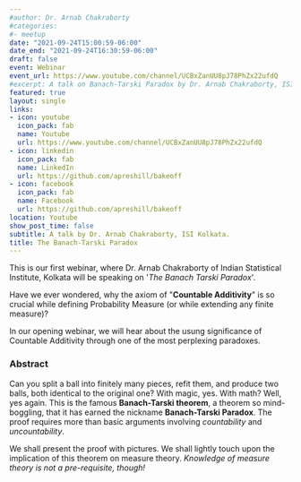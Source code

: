 ```yaml
---
#author: Dr. Arnab Chakraborty
#categories:
#- meetup
date: "2021-09-24T15:00:59-06:00"
date_end: "2021-09-24T16:30:59-06:00"
draft: false
event: Webinar
event_url: https://www.youtube.com/channel/UCBxZanUU8pJ78PhZx22ufdQ
#excerpt: A talk on Banach-Tarski Paradox by Dr. Arnab Chakraborty, ISI Kolkata.
featured: true
layout: single
links:
- icon: youtube
  icon_pack: fab
  name: Youtube
  url: https://www.youtube.com/channel/UCBxZanUU8pJ78PhZx22ufdQ
- icon: linkedin
  icon_pack: fab
  name: LinkedIn
  url: https://github.com/apreshill/bakeoff
- icon: facebook
  icon_pack: fab
  name: Facebook
  url: https://github.com/apreshill/bakeoff
location: Youtube
show_post_time: false
subtitle: A talk by Dr. Arnab Chakraborty, ISI Kolkata.
title: The Banach-Tarski Paradox
---
```


This is our first webinar, where Dr. Arnab Chakraborty of Indian Statistical Institute, Kolkata will be speaking on '*The Banach Tarski Paradox*'.

Have we ever wondered, why the axiom of "**Countable Additivity**" is so crucial while defining Probability Measure (or while extending any finite measure)?

In our opening webinar, we will hear about the usung significance of Countable Additivity through one of the most perplexing paradoxes.


### Abstract

Can you split a ball into finitely many pieces, refit them, and produce two balls, both identical to the original one? With magic, yes. With math? Well, yes again. This is the famous **Banach-Tarski theorem**, a theorem so mind-boggling, that it has earned the nickname **Banach-Tarski Paradox**. The proof requires more than basic arguments involving *countability* and *uncountability*.

We shall present the proof with pictures. We shall lightly touch upon the implication of this theorem on measure theory. *Knowledge of measure theory is not a pre-requisite, though!*
